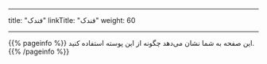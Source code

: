 
---
title: "فندک"
linkTitle: "فندک"
weight: 60

---

{{% pageinfo %}}
این صفحه به شما نشان می‌دهد چگونه از این پوسته استفاده کنید.
{{% /pageinfo %}}
